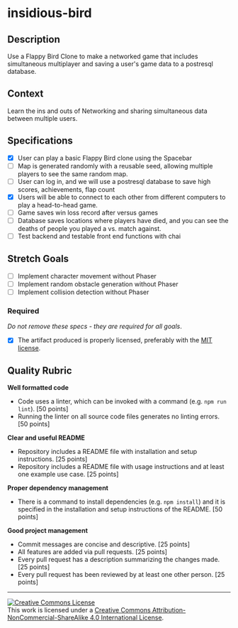# insidious-bird

## Description

Use a Flappy Bird Clone to make a networked game that includes simultaneous multiplayer and saving a user's game data to a postresql database.

## Context

Learn the ins and outs of Networking and sharing simultaneous data between multiple users.

## Specifications

- [x] User can play a basic Flappy Bird clone using the Spacebar
- [ ] Map is generated randomly with a reusable seed, allowing multiple players to see the same random map.
- [ ] User can log in, and we will use a postresql database to save high scores, achievements, flap count
- [x] Users will be able to connect to each other from different computers to play a head-to-head game.
- [ ] Game saves win loss record after versus games
- [ ] Database saves locations where players have died, and you can see the deaths of people you played a vs. match against.
- [ ] Test backend and testable front end functions with chai

## Stretch Goals
- [ ] Implement character movement without Phaser
- [ ] Implement random obstacle generation without Phaser
- [ ] Implement collision detection without Phaser

### Required

_Do not remove these specs - they are required for all goals_.

- [x] The artifact produced is properly licensed, preferably with the [MIT license][mit-license].

## Quality Rubric

**Well formatted code**
- Code uses a linter, which can be invoked with a command (e.g. `npm run lint`). [50 points]
- Running the linter on all source code files generates no linting errors. [50 points]

**Clear and useful README**
- Repository includes a README file with installation and setup instructions. [25 points]
- Repository includes a README file with usage instructions and at least one example use case. [25 points]

**Proper dependency management**
- There is a command to install dependencies (e.g. `npm install`) and it is specified in the installation and setup instructions of the README. [50 points]

**Good project management**
- Commit messages are concise and descriptive. [25 points]
- All features are added via pull requests. [25 points]
- Every pull request has a description summarizing the changes made. [25 points]
- Every pull request has been reviewed by at least one other person. [25 points]

---

<!-- LICENSE -->

<a rel="license" href="http://creativecommons.org/licenses/by-nc-sa/4.0/"><img alt="Creative Commons License" style="border-width:0" src="https://i.creativecommons.org/l/by-nc-sa/4.0/80x15.png" /></a>
<br />This work is licensed under a <a rel="license" href="http://creativecommons.org/licenses/by-nc-sa/4.0/">Creative Commons Attribution-NonCommercial-ShareAlike 4.0 International License</a>.

[mit-license]: https://opensource.org/licenses/MIT
